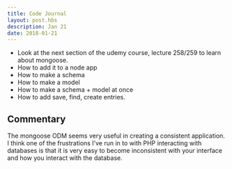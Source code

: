 ```yaml
---
title: Code Journal
layout: post.hbs
description: Jan 21
date: 2018-01-21
---
```


- Look at the next section of the udemy course, lecture 258/259 to learn about mongoose.
- How to add it to a node app
- How to make a schema
- How to make a model
- How to make a schema + model at once
- How to add save, find, create entries.

## Commentary

The mongoose ODM seems very useful in creating a consistent application.  I think one of the frustrations I’ve run in to with PHP interacting with databases is that it is very easy to become inconsistent with your interface and how you interact with the database.
